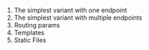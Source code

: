 1. The simplest variant with one endpoint
2. The simplest variant with multiple endpoints
3. Routing params
4. Templates
5. Static Files 
